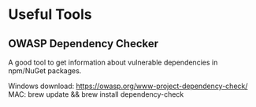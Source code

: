 # Useful Tools

## OWASP Dependency Checker
A good tool to get information about vulnerable dependencies in npm/NuGet packages.

Windows download: https://owasp.org/www-project-dependency-check/
MAC: brew update && brew install dependency-check
